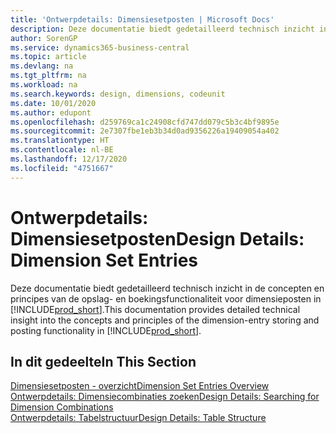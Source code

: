 ```yaml
---
title: 'Ontwerpdetails: Dimensiesetposten | Microsoft Docs'
description: Deze documentatie biedt gedetailleerd technisch inzicht in de concepten en principes die worden gebruikt om de opslag- en boekingsfunctie voor dimensieposten opnieuw te ontwerpen.
author: SorenGP
ms.service: dynamics365-business-central
ms.topic: article
ms.devlang: na
ms.tgt_pltfrm: na
ms.workload: na
ms.search.keywords: design, dimensions, codeunit
ms.date: 10/01/2020
ms.author: edupont
ms.openlocfilehash: d259769ca1c24908cfd747dd079c5b3c4bf9895e
ms.sourcegitcommit: 2e7307fbe1eb3b34d0ad9356226a19409054a402
ms.translationtype: HT
ms.contentlocale: nl-BE
ms.lasthandoff: 12/17/2020
ms.locfileid: "4751667"
---
```

# <a name="design-details-dimension-set-entries"></a><span data-ttu-id="cf7b3-103">Ontwerpdetails: Dimensiesetposten</span><span class="sxs-lookup"><span data-stu-id="cf7b3-103">Design Details: Dimension Set Entries</span></span>
<span data-ttu-id="cf7b3-104">Deze documentatie biedt gedetailleerd technisch inzicht in de concepten en principes van de opslag- en boekingsfunctionaliteit voor dimensieposten in [!INCLUDE[prod_short](includes/prod_short.md)].</span><span class="sxs-lookup"><span data-stu-id="cf7b3-104">This documentation provides detailed technical insight into the concepts and principles of the dimension-entry storing and posting functionality in [!INCLUDE[prod_short](includes/prod_short.md)].</span></span>

## <a name="in-this-section"></a><span data-ttu-id="cf7b3-105">In dit gedeelte</span><span class="sxs-lookup"><span data-stu-id="cf7b3-105">In This Section</span></span>  
[<span data-ttu-id="cf7b3-106">Dimensiesetposten - overzicht</span><span class="sxs-lookup"><span data-stu-id="cf7b3-106">Dimension Set Entries Overview</span></span>](design-details-dimension-set-entries-overview.md)  
[<span data-ttu-id="cf7b3-107">Ontwerpdetails: Dimensiecombinaties zoeken</span><span class="sxs-lookup"><span data-stu-id="cf7b3-107">Design Details: Searching for Dimension Combinations</span></span>](design-details-searching-for-dimension-combinations.md)  
[<span data-ttu-id="cf7b3-108">Ontwerpdetails: Tabelstructuur</span><span class="sxs-lookup"><span data-stu-id="cf7b3-108">Design Details: Table Structure</span></span>](design-details-table-structure.md)  
